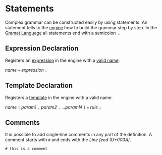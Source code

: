 # Statements

Complex grammar can be constructed easily by using statements. An statement tells to the [engine](README.md#engine) how to build the grammar step by step. In the [Gramat Language](README.md#gramat-language) all statements end with a semicolon `;`.

## Expression Declaration

Registers an [expression](README.md#expression) in the engine with a [valid name](#name-syntax).

*name* `=` *expression* `;`

## Template Declaration

Registers a [template](README.md#template) in the engine with a valid name.

*name* `[` *param1* `,` *param2* `,` *...paramN* `]` `=` *rule* `;`

## Comments

It is possible to add single-line comments in any part of the definition. A comment starts with `#` and ends with the *Line feed (U+000A)*.

```
# this is a comment
```
